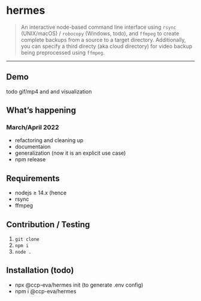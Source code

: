 <!-- <img align="right" width="170" src="assets/ccp-hermes.png"> -->

# hermes

> An interactive node-based command line interface using `rsync` (UNIX/macOS) / `robocopy` (Windows, todo), and `ffmpeg` to create complete backups from a source to a target directory. Additionally, you can specify a third directy (aka cloud directory) for video backup being preprocessed using `ffmpeg`.

---

## Demo

todo gif/mp4 and and visualization

## What’s happening

### March/April 2022

- refactoring and cleaning up
- documentaion
- generalization (now it is an explicit use case)
- npm release

## Requirements

- nodejs ≥ 14.x (hence
- rsync
- ffmpeg

## Contribution / Testing

1. `git clone`
2. `npm i`
3. `node .`

## Installation (todo)

- npx @ccp-eva/hermes init (to generate .env config)
- npm i @ccp-eva/hermes
